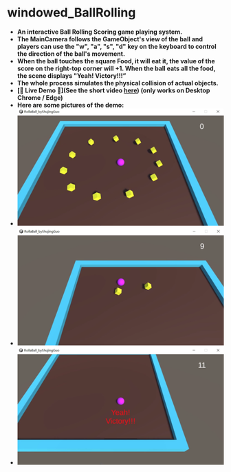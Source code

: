 # windowed_BallRolling
- **An interactive Ball Rolling Scoring game playing system.**
- **The MainCamera follows the GameObject's view of the ball and players can use the "w", "a", "s", "d" key on the keyboard to control the direction of the ball's movement.**
- **When the ball touches the square Food, it will eat it, the value of the score on the right-top corner will +1. When the ball eats all the food, the scene displays "Yeah! Victory!!!”**
- **The whole process simulates the physical collision of actual objects.**
- **[🌟 Live Demo 🌟](See the short video [here](https://streamja.com/vdmBG))  (only works on Desktop Chrome / Edge)**
- **Here are some pictures of the demo:**
- ![Image text](https://github.com/ShujingGuo/windowed_BallRolling_byShuingGuo/blob/master/imgs/1.png)
- ![Image text](https://github.com/ShujingGuo/windowed_BallRolling_byShuingGuo/blob/master/imgs/2.png)
- ![Image text](https://github.com/ShujingGuo/windowed_BallRolling_byShuingGuo/blob/master/imgs/3.png)



